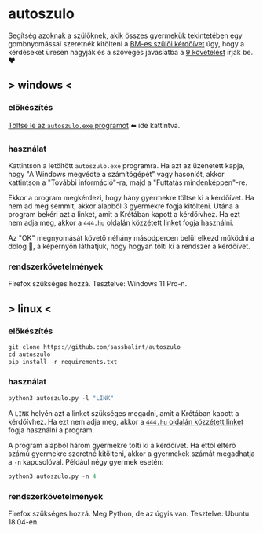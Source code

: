 # autoszulo

Segítség azoknak a szülőknek, akik összes gyermekük tekintetében egy gombnyomással szeretnék kitölteni a [BM-es szülői kérdőívet](https://szuloikerdoiv1.unipoll.hu/PagesForResponse/normalsurvey/response?surveyid=20124780) úgy, hogy a kérdéseket üresen hagyják és a szöveges javaslatba a [9 követelést](https://szuloihang.hu/kretakerdoiv) írják be. :heart:

## > windows <

### előkészítés
[Töltse le az `autoszulo.exe` programot](https://github.com/sassbalint/autoszulo/releases/download/latest/autoszulo.exe) :arrow_left: ide kattintva.

### használat
Kattintson a letöltött `autoszulo.exe` programra.
Ha azt az üzenetett kapja, hogy
"A Windows megvédte a számítógépét" vagy hasonlót,
akkor kattintson a "További információ"-ra,
majd a "Futtatás mindenképpen"-re.

Ekkor a program megkérdezi,
hogy hány gyermekre töltse ki a kérdőívet.
Ha nem ad meg semmit, akkor alapból 3 gyermekre fogja kitölteni.
Utána a program bekéri azt a linket,
amit a Krétában kapott a kérdőívhez.
Ha ezt nem adja meg, akkor a
[`444.hu` oldalán közzétett linket](https://444.hu/2022/12/02/atneztuk-a-belugy-szuloi-elegedettseg-kerdoivet-nem-vagyunk-elegedettek) fogja használni.

Az "OK" megnyomását követő néhány másodpercen belül elkezd működni a dolog :tada:, a képernyőn láthatjuk, hogy hogyan tölti ki a rendszer a kérdőívet.

### rendszerkövetelmények

Firefox szükséges hozzá. Tesztelve: Windows 11 Pro-n.

## > linux <

### előkészítés

```python
git clone https://github.com/sassbalint/autoszulo
cd autoszulo
pip install -r requirements.txt
```

### használat

```python
python3 autoszulo.py -l "LINK"
```

A `LINK` helyén azt a linket szükséges megadni,
amit a Krétában kapott a kérdőívhez.
Ha ezt nem adja meg, akkor a
[`444.hu` oldalán közzétett linket](https://444.hu/2022/12/02/atneztuk-a-belugy-szuloi-elegedettseg-kerdoivet-nem-vagyunk-elegedettek) fogja használni a program.

A program alapból három gyermekre tölti ki a kérdőívet.
Ha ettől eltérő számú gyermekre szeretné kitölteni, akkor a gyermekek számát megadhatja a `-n` kapcsolóval.
Például négy gyermek esetén:

```python
python3 autoszulo.py -n 4
```

### rendszerkövetelmények

Firefox szükséges hozzá. Meg Python, de az úgyis van.
Tesztelve: Ubuntu 18.04-en.
